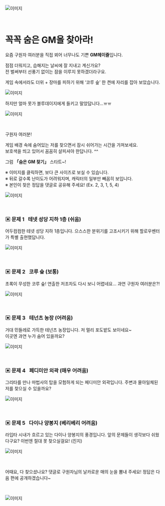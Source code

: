![이미지](./images/gmfind00.jpg)

&nbsp;

# 꼭꼭 숨은 GM을 찾아라!

요즘 구원자 여러분을 직접 뵈어 너무나도 기쁜 **GM헤이즐**입니다.

점점 더워지고, 습해지는 날씨에 잘 지내고 계신가요?  
전 벌써부터 선풍기 없이는 잠을 이루지 못하겠더라구요.

게임 속에서라도 더위 + 장마를 피하기 위해 ‘코루 숲’ 한 켠에 자리를 잡아 보았습니다.

![이미지](./images/gmfind01.png)

하지만 얼마 못가 블루데이지에게 들키고 말았답니다...ㅠㅠ

![이미지](./images/gmfind02.png)

&nbsp;

구원자 여러분!

게임 배경 속에 숨어있는 저를 찾으면서 잠시 쉬어가는 시간을 가져보세요.  
보호색을 띄고 있어서 꼼꼼히 살피셔야 한답니다. ^^

그럼 **「숨은 GM 찾기」** 스타트~!

※  이미지를 클릭하면, 보다 큰 사이즈로 보실 수 있습니다.  
※  뒤로 갈수록 난이도가 어려워지며, 캐릭터의 일부만 빼꼼히 보입니다.  
※  본인이 찾은 정답을 댓글로 공유해 주세요! (Ex. 2, 3, 1, 5, 4)

![이미지](./images/gmfind03.png)

&nbsp;

### ▣ 문제 1 &nbsp;&nbsp;테넷 성당 지하 1층 (쉬움)

어두컴컴한 테넷 성당 지하 1층입니다. 으스스한 분위기를 고조시키기 위해 할로우벤터가 특별 출현했답니다.

![이미지](./images/gmfind04.png)

&nbsp;

### ▣ 문제 2 &nbsp;&nbsp;코루 숲 (보통)

초록이 무성한 코루 숲! 연출한 저조차도 다시 보니 어렵네요… 과연 구원자 여러분은?!

![이미지](./images/gmfind05.png)

&nbsp;

### ▣ 문제 3 &nbsp;&nbsp;테넌츠 농장 (어려움)

거대 민들레로 가득한 테넌츠 농장입니다. 저 멀리 포도밭도 보이네요~  
이곳엔 과연 누가 숨어 있을까요?

![이미지](./images/gmfind06.png)

&nbsp;

### ▣ 문제 4 &nbsp;&nbsp;페디미안 외곽 (매우 어려움)

그리타를 만나 마법사의 탑을 모험하게 되는 페디미안 외곽입니다.
주변과 물아일체된 저를 찾으실 수 있을까요?

![이미지](./images/gmfind07.png)

&nbsp;

### ▣ 문제 5 &nbsp;&nbsp;다이나 양봉지 (베리베리 어려움)

라입타 시내가 흐르고 있는 다이나 양봉지의 풍경입니다.
앞의 문제들이 생각보다 쉬웠다구요? 이번엔 절대 못 찾으실걸요! (진지)

![이미지](./images/gmfind08.png)

&nbsp;

어때요, 다 찾으셨나요? 댓글로 구원자님의 날카로운 매의 눈을 뽐내 주세요!
정답은 다음 편에 공개하겠습니다~

&nbsp;

![이미지](./images/gmfind09.png)

